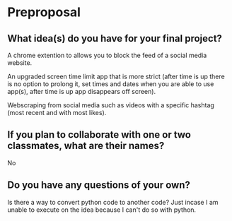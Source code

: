 # Preproposal

## What idea(s) do you have for your final project?

A chrome extention to allows you to block the feed of a social media website.

An upgraded screen time limit app that is more strict (after time is up there is no option to prolong it, set times and dates when you are able to use app(s), after time is up app disappears off screen). 

Webscraping from social media such as videos with a specific hashtag (most recent and with most likes).


## If you plan to collaborate with one or two classmates, what are their names?

No

## Do you have any questions of your own?

Is there a way to convert python code to another code? Just incase I am unable to execute on the idea because I can't do so with python. 
